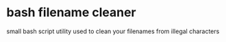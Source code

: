 # bash filename cleaner
small bash script utility used to clean your filenames from illegal characters
